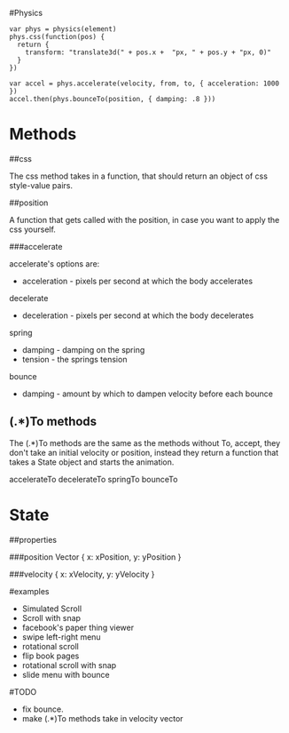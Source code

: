 #Physics
```
var phys = physics(element)
phys.css(function(pos) {
  return {
    transform: "translate3d(" + pos.x +  "px, " + pos.y + "px, 0)"
  }
})
```

```
var accel = phys.accelerate(velocity, from, to, { acceleration: 1000 })
accel.then(phys.bounceTo(position, { damping: .8 }))
```

Methods
=======

##css

  The css method takes in a function, that should return an object of css style-value pairs.

##position

  A function that gets called with the position, in case you want to apply the css yourself.

###accelerate

accelerate's options are:
  * acceleration - pixels per second at which the body accelerates

decelerate
  * deceleration - pixels per second at which the body decelerates

spring
  * damping - damping on the spring
  * tension - the springs tension

bounce
  * damping - amount by which to dampen velocity before each bounce

## (.*)To methods

The (.*)To methods are the same as the methods without To, accept,
they don't take an initial velocity or position, instead they return
a function that takes a State object and starts the animation.

accelerateTo
decelerateTo
springTo
bounceTo

State
=====

##properties

###position
Vector { x: xPosition, y: yPosition }

###velocity
{ x: xVelocity, y: yVelocity }

#examples
  * Simulated Scroll
  * Scroll with snap
  * facebook's paper thing viewer
  * swipe left-right menu
  * rotational scroll
  * flip book pages
  * rotational scroll with snap
  * slide menu with bounce

#TODO

  * fix bounce.
  * make (.*)To methods take in velocity vector

